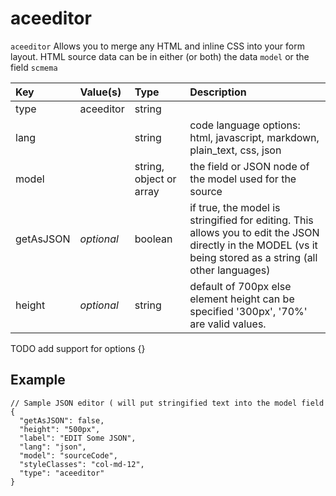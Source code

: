 # aceeditor

`aceeditor` Allows you to merge any HTML and inline CSS into your form layout. HTML source data can be in either \(or both\) the data `model` or the field `scmema`

| Key | Value\(s\) | Type | Description |
| :--- | :--- | :--- | :--- |
| type | aceeditor | string |  |
| lang |  | string | code language options: html, javascript, markdown, plain\_text, css, json |
| model |  | string, object or array | the field or JSON node of the model used for the source |
| getAsJSON | _optional_ | boolean | if true, the model is stringified for editing. This allows you to edit the JSON directly in the MODEL \(vs it being stored as a string \(all other languages\) |
| height | _optional_ | string | default of 700px else element height can be specified '300px', '70%' are valid values. |

TODO add support for options {}

## Example

```text
// Sample JSON editor ( will put stringified text into the model field
{
  "getAsJSON": false,
  "height": "500px",
  "label": "EDIT Some JSON",
  "lang": "json",
  "model": "sourceCode",
  "styleClasses": "col-md-12",
  "type": "aceeditor"
}
```

